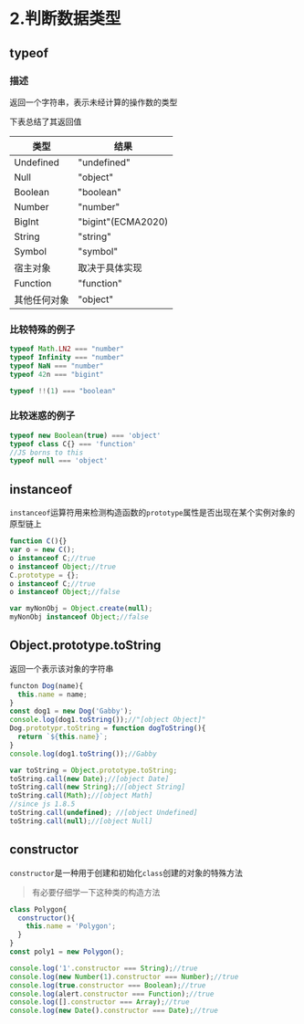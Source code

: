 # 2.判断数据类型

## typeof

### 描述

返回一个字符串，表示未经计算的操作数的类型

下表总结了其返回值

| 类型         | 结果               |
| ------------ | ------------------ |
| Undefined    | "undefined"        |
| Null         | "object"           |
| Boolean      | "boolean"          |
| Number       | "number"           |
| BigInt       | "bigint"(ECMA2020) |
| String       | "string"           |
| Symbol       | "symbol"           |
| 宿主对象     | 取决于具体实现     |
| Function     | "function"         |
| 其他任何对象 | "object"           |

### 比较特殊的例子

```javascript
typeof Math.LN2 === "number"
typeof Infinity === "number"
typeof NaN === "number"
typeof 42n === "bigint"

typeof !!(1) === "boolean"
```

### 比较迷惑的例子

```javascript
typeof new Boolean(true) === 'object'
typeof class C{} === 'function'
//JS borns to this
typeof null === 'object'
```

## instanceof

`instanceof`运算符用来检测构造函数的`prototype`属性是否出现在某个实例对象的原型链上

```javascript
function C(){}
var o = new C();
o instanceof C;//true
o instanceof Object;//true
C.prototype = {};
o instanceof C;//true
o instanceof Object;//false
```

```javascript
var myNonObj = Object.create(null);
myNonObj instanceof Object;//false
```

## Object.prototype.toString

返回一个表示该对象的字符串

```javascript
functon Dog(name){
  this.name = name;
}
const dog1 = new Dog('Gabby');
console.log(dog1.toString());//"[object Object]"
Dog.prototypr.toString = function dogToString(){
  return `${this.name}`;
}
console.log(dog1.toString());//Gabby
```

```javascript
var toString = Object.prototype.toString;
toString.call(new Date);//[object Date]
toString.call(new String);//[object String]
toString.call(Math);//[object Math]
//since js 1.8.5
toString.call(undefined); //[object Undefined]
toString.call(null);//[object Null]
```

## constructor

`constructor`是一种用于创建和初始化`class`创建的对象的特殊方法

> 有必要仔细学一下这种类的构造方法

```javascript
class Polygon{
  constructor(){
    this.name = 'Polygon';
  }
}
const poly1 = new Polygon();
```

```javascript
console.log('1'.constructor === String);//true
console.log(new Number(1).constructor === Number);//true
console.log(true.constructor === Boolean);//true
console.log(alert.constructor === Function);//true
console.log([].constructor === Array);//true
console.log(new Date().constructor === Date);//true
```



